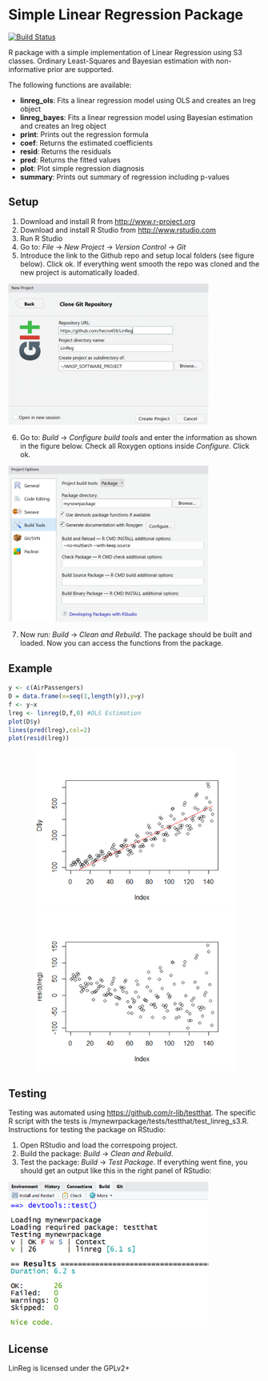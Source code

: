 # Simple Linear Regression Package
[![Build Status](https://travis-ci.org/hecro459/LinReg.svg?branch=master)](https://travis-ci.org/hecro459/LinReg)

R package with a simple implementation of Linear Regression using S3 classes. Ordinary Least-Squares and Bayesian estimation with non-informative prior are supported. 

The following functions are available:
* **linreg_ols**:  Fits a linear regression model using OLS and creates an lreg object
* **linreg_bayes**:  Fits a linear regression model using Bayesian estimation and creates an lreg object
* **print**:   Prints out the regression formula
* **coef**:    Returns the estimated coefficients
* **resid**:   Returns the residuals
* **pred**:    Returns the fitted values
* **plot**:    Plot simple regression diagnosis
* **summary**: Prints out summary of regression including p-values

## Setup
1. Download and install R from <http://www.r-project.org>
2. Download and install R Studio from <http://www.rstudio.com>
3. Run R Studio
4. Go to: *File* -> *New Project* -> *Version Control* -> *Git*
5. Introduce the link to the Github repo and setup local folders (see figure below). Click ok. If everything went smooth the repo was cloned and the new project is automatically loaded.

<p align="left">
   <img src="https://raw.githubusercontent.com/hecro459/LinReg/master/setup01.png" width="400">

6. Go to: *Build* -> *Configure build tools* and  enter the information as shown in the figure below. Check all Roxygen options inside *Configure*. Click ok.

<p align="left">
   <img src="https://raw.githubusercontent.com/hecro459/LinReg/master/setup02.png" width="400">
   
7. Now run: *Build* -> *Clean and Rebuild*. The package should be built and loaded. Now you can access the functions from the package. 

## Example
```r
y <- c(AirPassengers)
D = data.frame(x=seq(1,length(y)),y=y)
f <- y~x
lreg <- linreg(D,f,0) #OLS Estimation
plot(D$y)
lines(pred(lreg),col=2)
plot(resid(lreg))
```
<p align="center">
    <img src="https://raw.githubusercontent.com/hecro459/LinReg/master/predplot.png", width="400">
   <img src="https://raw.githubusercontent.com/hecro459/LinReg/master/resplot.png", width="400">
</p> 

## Testing

Testing was automated using <https://github.com/r-lib/testthat>. 
The specific R script with the tests is /mynewrpackage/tests/testthat/test_linreg_s3.R. 
Instructions for testing the package on RStudio:

1. Open RStudio and load the correspoing project.
2. Build the package: *Build* -> *Clean and Rebuild*.
3. Test the package: *Build* -> *Test Package*. If everything went fine, you should get an output like this in the right panel of RStudio:

<p align="left">
   <img src="https://raw.githubusercontent.com/hecro459/LinReg/master/test.png" width="400">





## License
LinReg is licensed under the GPLv2+
